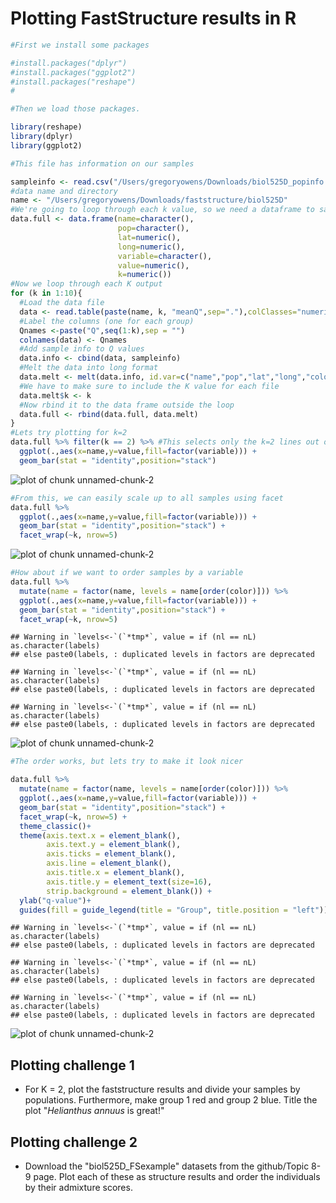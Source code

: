 # Plotting FastStructure results in R 


```r
#First we install some packages

#install.packages("dplyr")
#install.packages("ggplot2")
#install.packages("reshape")
#

#Then we load those packages.

library(reshape)
library(dplyr)
library(ggplot2)
```

```r
#This file has information on our samples

sampleinfo <- read.csv("/Users/gregoryowens/Downloads/biol525D_popinfo.csv",header=T)
#data name and directory
name <- "/Users/gregoryowens/Downloads/faststructure/biol525D"
#We're going to loop through each k value, so we need a dataframe to save those values
data.full <- data.frame(name=character(),
                        pop=character(),
                        lat=numeric(),
                        long=numeric(),
                        variable=character(),
                        value=numeric(),
                        k=numeric())
#Now we loop through each K output
for (k in 1:10){
  #Load the data file
  data <- read.table(paste(name, k, "meanQ",sep="."),colClasses="numeric")
  #Label the columns (one for each group)
  Qnames <-paste("Q",seq(1:k),sep = "")
  colnames(data) <- Qnames
  #Add sample info to Q values
  data.info <- cbind(data, sampleinfo)
  #Melt the data into long format
  data.melt <- melt(data.info, id.var=c("name","pop","lat","long","color"))
  #We have to make sure to include the K value for each file
  data.melt$k <- k
  #Now rbind it to the data frame outside the loop
  data.full <- rbind(data.full, data.melt)
}
#Lets try plotting for k=2
data.full %>% filter(k == 2) %>% #This selects only the k=2 lines out of the full set
  ggplot(.,aes(x=name,y=value,fill=factor(variable))) +
  geom_bar(stat = "identity",position="stack")
```

![plot of chunk unnamed-chunk-2](figure/unnamed-chunk-2-1.png) 

```r
#From this, we can easily scale up to all samples using facet
data.full %>%
  ggplot(.,aes(x=name,y=value,fill=factor(variable))) +
  geom_bar(stat = "identity",position="stack") +
  facet_wrap(~k, nrow=5)
```

![plot of chunk unnamed-chunk-2](figure/unnamed-chunk-2-2.png) 

```r
#How about if we want to order samples by a variable
data.full %>%
  mutate(name = factor(name, levels = name[order(color)])) %>%
  ggplot(.,aes(x=name,y=value,fill=factor(variable))) +
  geom_bar(stat = "identity",position="stack") +
  facet_wrap(~k, nrow=5)
```

```
## Warning in `levels<-`(`*tmp*`, value = if (nl == nL) as.character(labels)
## else paste0(labels, : duplicated levels in factors are deprecated
```

```
## Warning in `levels<-`(`*tmp*`, value = if (nl == nL) as.character(labels)
## else paste0(labels, : duplicated levels in factors are deprecated
```

```
## Warning in `levels<-`(`*tmp*`, value = if (nl == nL) as.character(labels)
## else paste0(labels, : duplicated levels in factors are deprecated
```

![plot of chunk unnamed-chunk-2](figure/unnamed-chunk-2-3.png) 

```r
#The order works, but lets try to make it look nicer

data.full %>%
  mutate(name = factor(name, levels = name[order(color)])) %>%
  ggplot(.,aes(x=name,y=value,fill=factor(variable))) +
  geom_bar(stat = "identity",position="stack") +
  facet_wrap(~k, nrow=5) +
  theme_classic()+
  theme(axis.text.x = element_blank(),
        axis.text.y = element_blank(),
        axis.ticks = element_blank(), 
        axis.line = element_blank(),
        axis.title.x = element_blank(),
        axis.title.y = element_text(size=16),
        strip.background = element_blank()) +
  ylab("q-value")+
  guides(fill = guide_legend(title = "Group", title.position = "left"))
```

```
## Warning in `levels<-`(`*tmp*`, value = if (nl == nL) as.character(labels)
## else paste0(labels, : duplicated levels in factors are deprecated
```

```
## Warning in `levels<-`(`*tmp*`, value = if (nl == nL) as.character(labels)
## else paste0(labels, : duplicated levels in factors are deprecated
```

```
## Warning in `levels<-`(`*tmp*`, value = if (nl == nL) as.character(labels)
## else paste0(labels, : duplicated levels in factors are deprecated
```

![plot of chunk unnamed-chunk-2](figure/unnamed-chunk-2-4.png) 
## Plotting challenge 1
* For K = 2, plot the faststructure results and divide your samples by populations. Furthermore, make group 1 red and group 2 blue. Title the plot "*Helianthus annuus* is great!"

## Plotting challenge 2
* Download the "biol525D_FSexample" datasets from the github/Topic 8-9 page. Plot each of these as structure results and order the individuals by their admixture scores. 

